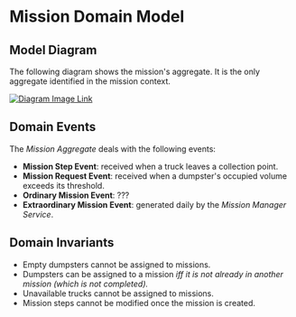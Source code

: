 # Mission Domain Model

## Model Diagram

The following diagram shows the mission's aggregate. It is the only aggregate identified in the mission context.

[![Diagram Image Link](https://tinyurl.com/27tpdg4w)](https://tinyurl.com/27tpdg4w)<!--![Diagram Image Link](./mission-domain-model.puml)-->

## Domain Events

The *Mission Aggregate* deals with the following events:

* **Mission Step Event**: received when a truck leaves a collection point.
* **Mission Request Event**: received when a dumpster's occupied volume exceeds its threshold.
* **Ordinary Mission Event**: ???
* **Extraordinary Mission Event**: generated daily by the *Mission Manager Service*.

## Domain Invariants

* Empty dumpsters cannot be assigned to missions.
* Dumpsters can be assigned to a mission *iff it is not already in another mission (which is not completed).*
* Unavailable trucks cannot be assigned to missions.
* Mission steps cannot be modified once the mission is created.